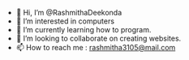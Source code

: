 - 👋 Hi, I’m @RashmithaDeekonda
- 👀 I’m interested in computers
- 🌱 I’m currently learning how to program.
- 💞️ I’m looking to collaborate on creating websites.
- 📫 How to reach me : rashmitha3105@mail.com 

<!---
RashmithaDeekonda/RashmithaDeekonda is a ✨ special ✨ repository because its `README.md` (this file) appears on your GitHub profile.
You can click the Preview link to take a look at your changes.
--->
